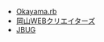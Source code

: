 * [Okayama.rb](https://okaruby.connpass.com/)
* [岡山WEBクリエイターズ](https://www.okaweb.jp/)
* [JBUG](https://www.facebook.com/JBUG.Official/)

